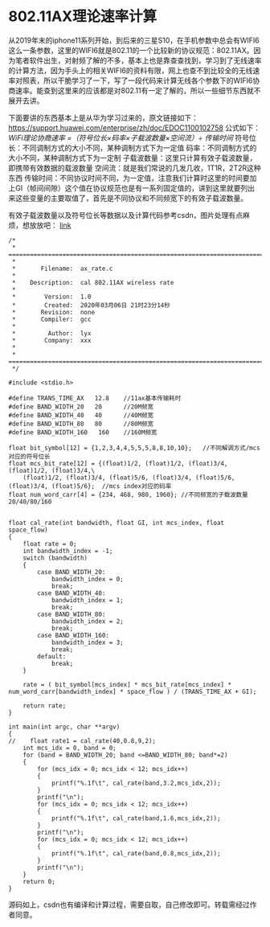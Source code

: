 # 802.11AX理论速率计算
从2019年末的iphone11系列开始，到后来的三星S10，在手机参数中总会有WIFI6这么一条参数，这里的WIFI6就是802.11的一个比较新的协议规范：802.11AX。因为笔者软件出生，对射频了解的不多，基本上也是靠查查找到，学习到了无线速率的计算方法，因为手头上的相关WIFI6的资料有限，网上也查不到比较全的无线速率对照表，所以干脆学习了一下，写了一段代码来计算无线各个参数下的WIFI6协商速率。能查到这里来的应该都是对802.11有一定了解的，所以一些细节东西就不展开去讲。

下面要讲的东西基本上是从华为学习过来的，原文链接如下：
https://support.huawei.com/enterprise/zh/doc/EDOC1100102758
公式如下：
*WiFi理论协商速率 =（符号位长×码率×子载波数量×空间流）÷ 传输时间*
符号位长：不同调制方式的大小不同，某种调制方式下为一定值
码率：不同调制方式的大小不同，某种调制方式下为一定制
子载波数量：这里只计算有效子载波数量，即携带有效数据的载波数量
空间流：就是我们常说的几发几收，1T1R，2T2R这种东西
传输时间：不同协议时间不同，为一定值，注意我们计算时这里的时间要加上GI（帧间间隙）这个值在协议规范也是有一系列固定值的，讲到这里就要列出来这些变量的主要取值了，首先是不同协议和不同频宽下的有效子载波数量。

有效子载波数量以及符号位长等数据以及计算代码参考csdn，图片处理有点麻烦，想放放吧：
[link](https://blog.csdn.net/weixin_34153142/article/details/104702464)

```
/*
 * =====================================================================================
 *
 *       Filename:  ax_rate.c
 *
 *    Description:  cal 802.11AX wireless rate
 *
 *        Version:  1.0
 *        Created:  2020年03月06日 21时23分14秒
 *       Revision:  none
 *       Compiler:  gcc
 *
 *         Author:  lyx 
 *        Company:  xxx
 *
 * =====================================================================================
 */

#include <stdio.h>

#define TRANS_TIME_AX   12.8	//11ax基本传输耗时
#define BAND_WIDTH_20   20		//20M频宽
#define BAND_WIDTH_40   40		//40M频宽
#define BAND_WIDTH_80   80		//80M频宽
#define BAND_WIDTH_160   160	//160M频宽

float bit_symbol[12] = {1,2,3,4,4,5,5,5,8,8,10,10};   //不同解调方式/mcs对应的符号位长
float mcs_bit_rate[12] = {(float)1/2, (float)1/2, (float)3/4, (float)1/2, (float)3/4,\
    (float)1/2, (float)3/4, (float)5/6, (float)3/4, (float)5/6, (float)3/4, (float)5/6};  //mcs index对应的码率
float num_word_carr[4] = {234, 468, 980, 1960}; //不同频宽的子载波数量20/40/80/160


float cal_rate(int bandwidth, float GI, int mcs_index, float space_flow)
{
    float rate = 0;
    int bandwidth_index = -1;
    switch (bandwidth)
    {
        case BAND_WIDTH_20:
            bandwidth_index = 0;
            break;
        case BAND_WIDTH_40:
            bandwidth_index = 1;
            break;
        case BAND_WIDTH_80:
            bandwidth_index = 2;
            break;
        case BAND_WIDTH_160:
            bandwidth_index = 3;
            break;
        default:
            break;
    }

    rate = ( bit_symbol[mcs_index] * mcs_bit_rate[mcs_index] * num_word_carr[bandwidth_index] * space_flow ) / (TRANS_TIME_AX + GI);

    return rate;
}

int main(int argc, char **argv)
{
//    float rate1 = cal_rate(40,0.8,9,2);
    int mcs_idx = 0, band = 0;
    for (band = BAND_WIDTH_20; band <=BAND_WIDTH_80; band*=2)
    {
        for (mcs_idx = 0; mcs_idx < 12; mcs_idx++)
        {
            printf("%.1f\t", cal_rate(band,3.2,mcs_idx,2));
        }
        printf("\n");
        for (mcs_idx = 0; mcs_idx < 12; mcs_idx++)
        {
            printf("%.1f\t", cal_rate(band,1.6,mcs_idx,2));
        }
        printf("\n");
        for (mcs_idx = 0; mcs_idx < 12; mcs_idx++)
        {
            printf("%.1f\t", cal_rate(band,0.8,mcs_idx,2));
        }
        printf("\n");
    }
    return 0;
}

```
源码如上，csdn也有编译和计算过程，需要自取，自己修改即可。转载需经过作者同意。